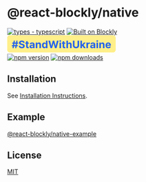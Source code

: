# @react-blockly/native

[![types - typescript](https://img.shields.io/npm/types/badge-maker)](https://www.typescriptlang.org)
[![Built on Blockly](https://tinyurl.com/built-on-blockly)](https://github.com/google/blockly)
[![StandWithUkraine](https://raw.githubusercontent.com/vshymanskyy/StandWithUkraine/main/badges/StandWithUkraine.svg)](https://github.com/vshymanskyy/StandWithUkraine/blob/main/docs/README.md)
<br/>
[![npm version](https://img.shields.io/npm/v/@react-blockly/native.svg)](https://www.npmjs.com/package/@react-blockly/native)
[![npm downloads](https://img.shields.io/npm/dm/@react-blockly/native.svg?style=flat)](https://www.npmjs.com/package/@react-blockly/native)

## Installation

See [Installation Instructions](https://github.com/react-blockly/react-blockly/blob/main/docs/native.md).

## Example

[@react-blockly/native-example](https://github.com/react-blockly/react-blockly/blob/main/examples/native-example)

## License

[MIT](LICENSE)
